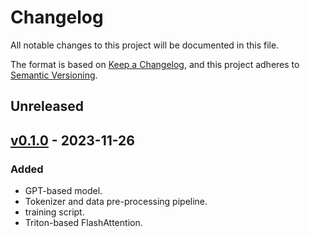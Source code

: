 # Changelog

All notable changes to this project will be documented in this file.

The format is based on [Keep a Changelog](https://keepachangelog.com/en/1.0.0/),
and this project adheres to [Semantic Versioning](https://semver.org/spec/v2.0.0.html).

## Unreleased

## [v0.1.0](https://github.com/allenai/LLM/releases/tag/v0.1.0) - 2023-11-26

### Added

- GPT-based model.
- Tokenizer and data pre-processing pipeline.
- training script.
- Triton-based FlashAttention.
